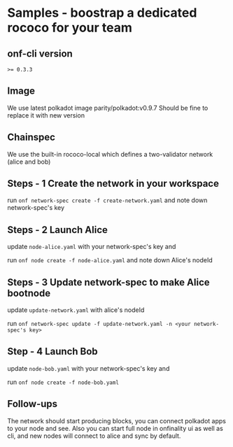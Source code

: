 # Samples - boostrap a dedicated rococo for your team

## onf-cli version
`>= 0.3.3`

## Image
We use latest polkadot image parity/polkadot:v0.9.7
Should be fine to replace it with new version

## Chainspec
We use the built-in rococo-local which defines a two-validator network (alice and bob)

## Steps - 1 Create the network in your workspace
run `onf network-spec create -f create-network.yaml` and note down network-spec's key

## Steps - 2 Launch Alice
update `node-alice.yaml` with your network-spec's key and

run `onf node create -f node-alice.yaml` and note down Alice's nodeId

## Steps - 3 Update network-spec to make Alice bootnode
update `update-network.yaml` with alice's nodeId

run `onf network-spec update -f update-network.yaml -n <your network-spec's key>`

## Step - 4 Launch Bob
update `node-bob.yaml` with your network-spec's key and

run `onf node create -f node-bob.yaml`

## Follow-ups
The network should start producing blocks, you can connect polkadot apps to your node and see.
Also you can start full node in onfinality ui as well as cli, and new nodes will connect to alice and sync by default.
